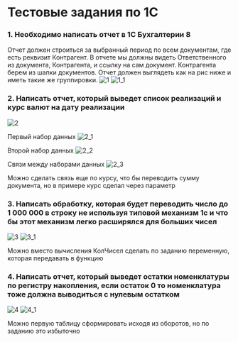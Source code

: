 # Тестовые задания по 1С

### 1. Необходимо написать отчет в 1С Бухгалтерии 8
Отчет должен строиться за выбранный период по всем документам, где есть реквизит Контрагент.
В отчете мы должны видеть Ответственного из документа, Контрагента, и ссылку на сам документ.
Контрагента берем из шапки документов.
Отчет должен выглядеть как на рис ниже и иметь такие же группировки.
![1](https://github.com/Gomel/1C/blob/main/Test/img/1.PNG)
![1_1](https://github.com/Gomel/1C/blob/main/Test/img/1_1.PNG)

### 2. Написать отчет, который выведет список реализаций и курс валют на дату реализации

![2](https://github.com/Gomel/1C/blob/main/Test/img/2.PNG)

Первый набор данных
![2_1](https://github.com/Gomel/1C/blob/main/Test/img/2_1.PNG)

Второй набор данных
![2_2](https://github.com/Gomel/1C/blob/main/Test/img/2_2.PNG)

Связи между наборами данных
![2_3](https://github.com/Gomel/1C/blob/main/Test/img/2_3.PNG)

Можно сделать связь еще по курсу, что бы переводить сумму документа, но в примере курс сделал через параметр

### 3. Написать обработку, которая будет переводить число до 1 000 000 в строку не используя типовой механизм 1с и что бы этот механизм легко расширялся для больших чисел

![3](https://github.com/Gomel/1C/blob/main/Test/img/3.PNG)
![3_1](https://github.com/Gomel/1C/blob/main/Test/img/3_1.PNG)

Можно вместо вычисления КолЧисел сделать по заданию переменную, которая передавать в функцию

### 4. Написать отчет, который выведет остатки номенклатуры по регистру накопления, если остаток 0 то номенклатура тоже должна выводиться с нулевым остатком

![4](https://github.com/Gomel/1C/blob/main/Test/img/4.PNG)
![4_1](https://github.com/Gomel/1C/blob/main/Test/img/4_1.PNG)

Можно первую таблицу сформировать исходя из оборотов, но по заданию это избыточно